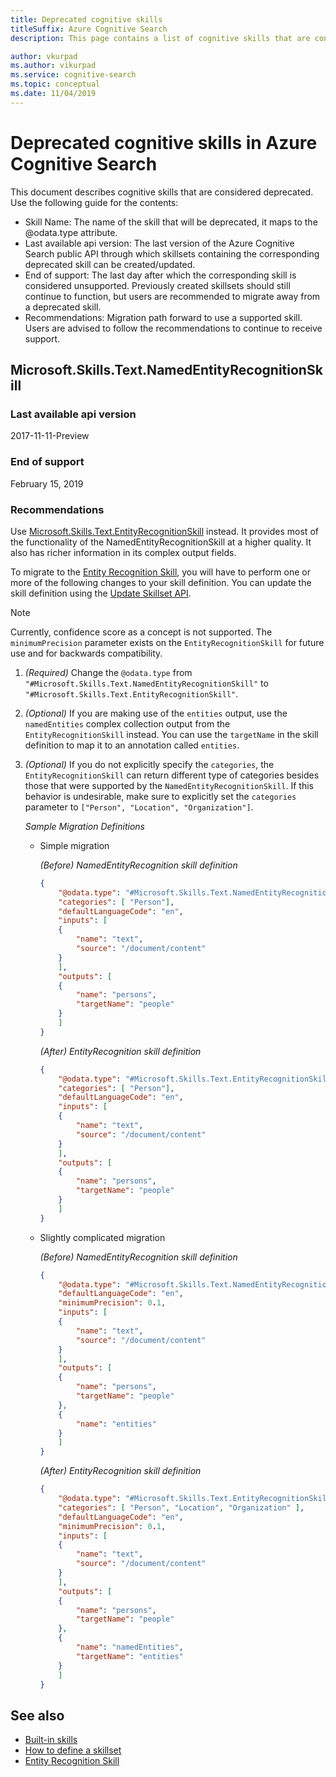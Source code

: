 ```yaml
---
title: Deprecated cognitive skills
titleSuffix: Azure Cognitive Search
description: This page contains a list of cognitive skills that are considered deprecated and will not be supported in the near future in Azure Cognitive Search skillsets.

author: vkurpad
ms.author: vikurpad
ms.service: cognitive-search
ms.topic: conceptual
ms.date: 11/04/2019
---
```


# Deprecated cognitive skills in Azure Cognitive Search

This document describes cognitive skills that are considered deprecated. Use the following guide for the contents:

* Skill Name: The name of the skill that will be deprecated, it maps to the @odata.type attribute.
* Last available api version: The last version of the Azure Cognitive Search public API through which skillsets containing the corresponding deprecated skill can be created/updated.
* End of support: The last day after which the corresponding skill is considered unsupported. Previously created skillsets should still continue to function, but users are recommended to migrate away from a deprecated skill.
* Recommendations: Migration path forward to use a supported skill. Users are advised to follow the recommendations to continue to receive support.

## Microsoft.Skills.Text.NamedEntityRecognitionSkill

### Last available api version

2017-11-11-Preview

### End of support

February 15, 2019

### Recommendations 

Use [Microsoft.Skills.Text.EntityRecognitionSkill](cognitive-search-skill-entity-recognition.md) instead. It provides most of the functionality of the NamedEntityRecognitionSkill at a higher quality. It also has richer information in its complex output fields.

To migrate to the [Entity Recognition Skill](cognitive-search-skill-entity-recognition.md), you will have to perform one or more of the following changes to your skill definition. You can update the skill definition using the [Update Skillset API](/rest/api/searchservice/update-skillset).

> [!NOTE]
> Currently, confidence score as a concept is not supported. The `minimumPrecision` parameter exists on the `EntityRecognitionSkill` for future use and for backwards compatibility.

1. *(Required)* Change the `@odata.type` from `"#Microsoft.Skills.Text.NamedEntityRecognitionSkill"` to `"#Microsoft.Skills.Text.EntityRecognitionSkill"`.

2. *(Optional)* If you are making use of the `entities` output, use the `namedEntities` complex collection output from the `EntityRecognitionSkill` instead. You can use the `targetName` in the skill definition to map it to an annotation called `entities`.

3. *(Optional)* If you do not explicitly specify the `categories`, the `EntityRecognitionSkill` can return different type of categories besides those that were supported by the `NamedEntityRecognitionSkill`. If this behavior is undesirable, make sure to explicitly set the `categories` parameter to `["Person", "Location", "Organization"]`.

    _Sample Migration Definitions_

    * Simple migration

        _(Before) NamedEntityRecognition skill definition_
        ```json
        {
            "@odata.type": "#Microsoft.Skills.Text.NamedEntityRecognitionSkill",
            "categories": [ "Person"],
            "defaultLanguageCode": "en",
            "inputs": [
            {
                "name": "text",
                "source": "/document/content"
            }
            ],
            "outputs": [
            {
                "name": "persons",
                "targetName": "people"
            }
            ]
        }
        ```
        _(After) EntityRecognition skill definition_
        ```json
        {
            "@odata.type": "#Microsoft.Skills.Text.EntityRecognitionSkill",
            "categories": [ "Person"],
            "defaultLanguageCode": "en",
            "inputs": [
            {
                "name": "text",
                "source": "/document/content"
            }
            ],
            "outputs": [
            {
                "name": "persons",
                "targetName": "people"
            }
            ]
        }
        ```
    
    * Slightly complicated migration

        _(Before) NamedEntityRecognition skill definition_
        ```json
        {
            "@odata.type": "#Microsoft.Skills.Text.NamedEntityRecognitionSkill",
            "defaultLanguageCode": "en",
            "minimumPrecision": 0.1,
            "inputs": [
            {
                "name": "text",
                "source": "/document/content"
            }
            ],
            "outputs": [
            {
                "name": "persons",
                "targetName": "people"
            },
            {
                "name": "entities"
            }
            ]
        }
        ```
        _(After) EntityRecognition skill definition_
        ```json
        {
            "@odata.type": "#Microsoft.Skills.Text.EntityRecognitionSkill",
            "categories": [ "Person", "Location", "Organization" ],
            "defaultLanguageCode": "en",
            "minimumPrecision": 0.1,
            "inputs": [
            {
                "name": "text",
                "source": "/document/content"
            }
            ],
            "outputs": [
            {
                "name": "persons",
                "targetName": "people"
            },
            {
                "name": "namedEntities",
                "targetName": "entities"
            }
            ]
        }
        ```

## See also

+ [Built-in skills](cognitive-search-predefined-skills.md)
+ [How to define a skillset](cognitive-search-defining-skillset.md)
+ [Entity Recognition Skill](cognitive-search-skill-entity-recognition.md)